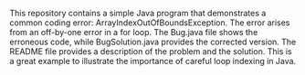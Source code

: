 This repository contains a simple Java program that demonstrates a common coding error: ArrayIndexOutOfBoundsException. The error arises from an off-by-one error in a for loop.  The Bug.java file shows the erroneous code, while BugSolution.java provides the corrected version.  The README file provides a description of the problem and the solution. This is a great example to illustrate the importance of careful loop indexing in Java.